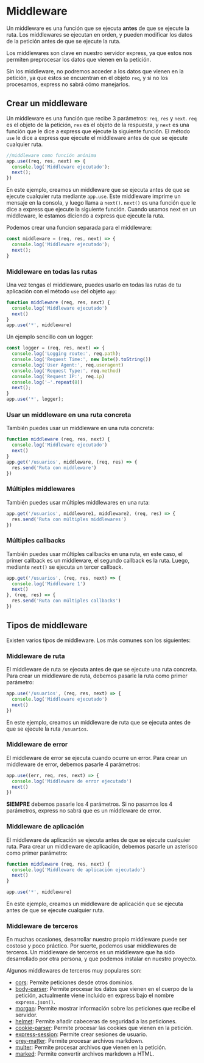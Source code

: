 # Middleware

Un middleware es una función que se ejecuta **antes** de que se ejecute la ruta. Los middlewares se ejecutan en orden, y pueden modificar los datos de la petición antes de que se ejecute la ruta.

Los middlewares son clave en nuestro servidor express, ya que estos nos permiten preprocesar los datos que vienen en la petición.

Sin los middleware, no podremos acceder a los datos que vienen en la petición, ya que estos se encuentran en el objeto `req`, y si no los procesamos, express no sabrá cómo manejarlos.

## Crear un middleware

Un middleware es una función que recibe 3 parámetros: `req`, `res` y `next`. `req` es el objeto de la petición, `res` es el objeto de la respuesta, y `next` es una función que le dice a express que ejecute la siguiente función. El método `use` le dice a express que ejecute el middleware antes de que se ejecute cualquier ruta.

```js
//middleware como función anónima
app.use((req, res, next) => {
  console.log('Middleware ejecutado');
  next();
})
```

En este ejemplo, creamos un middleware que se ejecuta antes de que se ejecute cualquier ruta mediante `app.use`. Este middleware imprime un mensaje en la consola, y luego llama a `next()`. `next()` es una función que le dice a express que ejecute la siguiente función. Cuando usamos next en un middleware, le estamos diciendo a express que ejecute la ruta.

Podemos crear una funcion separada para el middleware:

```js
const middleware = (req, res, next) => {
  console.log('Middleware ejecutado');
  next();
}
```

### Middleware en todas las rutas

Una vez tengas el middleware, puedes usarlo en todas las rutas de tu aplicación con el método `use` del objeto `app`:

```js
function middleware (req, res, next) {
  console.log('Middleware ejecutado')
  next()
}
app.use('*', middleware)
```

Un ejemplo sencillo con un logger:

```js
const logger = (req, res, next) => {
  console.log('Logging route:', req.path);
  console.log('Request Time:', new Date().toString())
  console.log('User Agent:', req.useragent)
  console.log('Request Type:', req.method)
  console.log('Request IP:', req.ip)
  console.log('~'.repeat(8))
  next();
}
app.use('*', logger);
```

### Usar un middleware en una ruta concreta

También puedes usar un middleware en una ruta concreta:

```js
function middleware (req, res, next) {
  console.log('Middleware ejecutado')
  next()
}
app.get('/usuarios', middleware, (req, res) => {
  res.send('Ruta con middleware')
})
```

### Múltiples middlewares

También puedes usar múltiples middlewares en una ruta:

```js
app.get('/usuarios', middleware1, middleware2, (req, res) => {
  res.send('Ruta con múltiples middlewares')
})
```

### Múltiples callbacks

También puedes usar múltiples callbacks en una ruta, en este caso, el primer callback es un middleware, el segundo callback es la ruta. Luego, mediante `next()` se ejecuta un tercer callback.

```js
app.get('/usuarios', (req, res, next) => {
  console.log('Middleware 1')
  next()
}, (req, res) => {
  res.send('Ruta con múltiples callbacks')
})
```

## Tipos de middleware

Existen varios tipos de middleware. Los más comunes son los siguientes:

### Middleware de ruta

El middleware de ruta se ejecuta antes de que se ejecute una ruta concreta. Para crear un middleware de ruta, debemos pasarle la ruta como primer parámetro:

```js
app.use('/usuarios', (req, res, next) => {
  console.log('Middleware ejecutado')
  next()
})
```

En este ejemplo, creamos un middleware de ruta que se ejecuta antes de que se ejecute la ruta `/usuarios`.

### Middleware de error

El middleware de error se ejecuta cuando ocurre un error. Para crear un middleware de error, debemos pasarle 4 parámetros:

```js
app.use((err, req, res, next) => {
  console.log('Middleware de error ejecutado')
  next()
})
```

**SIEMPRE** debemos pasarle los 4 parámetros. Si no pasamos los 4 parámetros, express no sabrá que es un middleware de error.

### Middleware de aplicación

El middleware de aplicación se ejecuta antes de que se ejecute cualquier ruta. Para crear un middleware de aplicación, debemos pasarle un asterisco como primer parámetro:

```js
function middleware (req, res, next) {
  console.log('Middleware de aplicación ejecutado')
  next()
}

app.use('*', middleware)
```

En este ejemplo, creamos un middleware de aplicación que se ejecuta antes de que se ejecute cualquier ruta.

### Middleware de terceros

En muchas ocasiones, desarrollar nuestro propio middleware puede ser costoso y poco práctico. Por suerte, podemos usar middlewares de terceros. Un middleware de terceros es un middleware que ha sido desarrollado por otra persona, y que podemos instalar en nuestro proyecto.

Algunos middlewares de terceros muy populares son:

- [cors](https://www.npmjs.com/package/cors): Permite peticiones desde otros dominios.
- [body-parser](https://www.npmjs.com/package/body-parser): Permite procesar los datos que vienen en el cuerpo de la petición, actualmente viene incluido en express bajo el nombre `express.json()`.
- [morgan](https://www.npmjs.com/package/morgan): Permite mostrar información sobre las peticiones que recibe el servidor.
- [helmet](https://www.npmjs.com/package/helmet): Permite añadir cabeceras de seguridad a las peticiones.
- [cookie-parser](https://www.npmjs.com/package/cookie-parser): Permite procesar las cookies que vienen en la petición.
- [express-session](https://www.npmjs.com/package/express-session): Permite crear sesiones de usuario.
- [grey-matter](https://www.npmjs.com/package/grey-matter): Permite procesar archivos markdown.
- [multer](https://www.npmjs.com/package/multer): Permite procesar archivos que vienen en la petición.
- [marked](https://www.npmjs.com/package/marked): Permite convertir archivos markdown a HTML.
